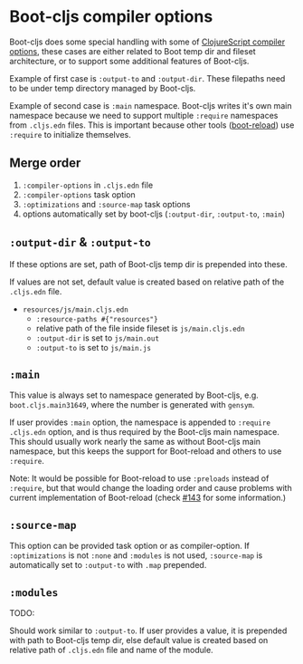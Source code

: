 # Boot-cljs compiler options

Boot-cljs does some special handling with some of [ClojureScript compiler options](https://clojurescript.org/reference/compiler-options),
these cases are either related to Boot temp dir and fileset architecture, or to
support some additional features of Boot-cljs.

Example of first case is `:output-to` and `:output-dir`. These filepaths need to
be under temp directory managed by Boot-cljs.

Example of second case is `:main` namespace. Boot-cljs writes it's own main namespace
because we need to support multiple `:require` namespaces from `.cljs.edn` files. This
is important because other tools ([boot-reload](https://github.com/adzerk-oss/boot-reload))
use `:require` to initialize themselves.

## Merge order

1. `:compiler-options` in `.cljs.edn` file
2. `:compiler-options` task option
3. `:optimizations` and `:source-map` task options
4. options automatically set by boot-cljs (`:output-dir`, `:output-to`, `:main`)

## `:output-dir` & `:output-to`

If these options are set, path of Boot-cljs temp dir is prepended into these.

If values are not set, default value is created based on relative path of the `.cljs.edn` file.

- `resources/js/main.cljs.edn`
  - `:resource-paths #{"resources"}`
  - relative path of the file inside fileset is `js/main.cljs.edn`
  - `:output-dir` is set to `js/main.out`
  - `:output-to` is set to `js/main.js`

## `:main`

This value is always set to namespace generated by Boot-cljs, e.g. `boot.cljs.main31649`,
where the number is generated with `gensym`.

If user provides `:main` option, the namespace is appended to `:require` `.cljs.edn`
option, and is thus required by the Boot-cljs main namespace. This should usually
work nearly the same as without Boot-cljs main namespace, but this keeps the support
for Boot-reload and others to use `:require`.

Note: It would be possible for Boot-reload to use `:preloads` instead of `:require`, but
that would change the loading order and cause problems with current implementation
of Boot-reload (check [#143](https://github.com/boot-clj/boot-cljs/pull/143) for some
information.)

## `:source-map`

This option can be provided task option or as compiler-option. If `:optimizations` is
not `:none` and `:modules` is not used, `:source-map` is automatically set to
`:output-to` with `.map` prepended.

## `:modules`

TODO:

Should work similar to `:output-to`. If user provides a value, it is prepended with
path to Boot-cljs temp dir, else default value is created based on relative path of `.cljs.edn`
file and name of the module.
